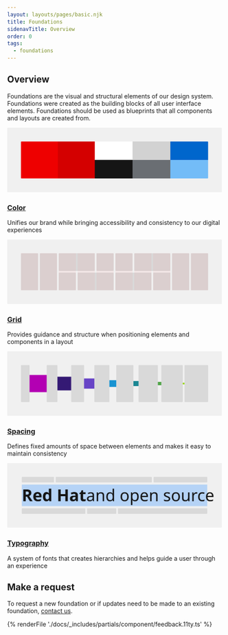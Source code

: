 ```yaml
---
layout: layouts/pages/basic.njk
title: Foundations
sidenavTitle: Overview
order: 0
tags:
  - foundations
---
```


<link rel="stylesheet"
      href="/assets/packages/@rhds/elements/elements/rh-tile/rh-tile-lightdom.css"
      data-helmet>

<script type="module" data-helmet>
  import '@rhds/elements/rh-tile/rh-tile.js';
</script>


<style data-helmet>
  rh-tile img[slot="image"] {
    height: auto;
  }
</style>

<section aria-labelledby="overview">

  ## Overview

  Foundations are the visual and structural elements of our design system.
  Foundations were created as the building blocks of all user interface elements.
  Foundations should be used as blueprints that all components and layouts are
  created from.

  <div class="grid sm-two-columns">
    <rh-tile>
      <img alt="Color"
           src="color.svg"
           slot="image"
           width="500"
           height="150"
           loading="lazy">
      <h3 slot="headline"><a href="../foundations/color">Color</a></h3>
      <p>Unifies our brand while bringing accessibility and consistency to our digital experiences</p>
    </rh-tile>
    <rh-tile>
      <img alt="Grid"
           src="grid.svg"
           slot="image"
           width="500"
           height="150"
           loading="lazy">
      <h3 slot="headline"><a href="../foundations/grid">Grid</a></h3>
      <p>Provides guidance and structure when positioning elements and components in a layout</p>
    </rh-tile>
    <rh-tile>
      <img alt="Spacing"
           src="spacing.svg"
           slot="image"
           width="500"
           height="150"
           loading="lazy">
      <h3 slot="headline"><a href="../foundations/spacing">Spacing</a></h3>
      <p>Defines fixed amounts of space between elements and makes it easy to maintain consistency</p>
    </rh-tile>
    <rh-tile>
      <img alt="Typography"
           src="typography.svg"
           slot="image"
           width="500"
           height="150"
           loading="lazy">
      <h3 slot="headline"><a href="../foundations/typography">Typography</a></h3>
      <p>A system of fonts that creates hierarchies and helps guide a user through an experience</p>
    </rh-tile>
  </div>
</section>

## Make a request

To request a new foundation or if updates need to be made to an existing
foundation, [contact us](mailto:digital-design-system@redhat.com).

{% renderFile './docs/_includes/partials/component/feedback.11ty.ts' %}

